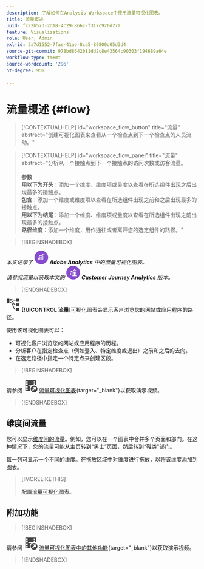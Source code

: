 ```yaml
---
description: 了解如何在Analysis Workspace中使用流量可视化图表。
title: 流量概述
uuid: fc22b573-2d18-4c29-866c-f317c920d27a
feature: Visualizations
role: User, Admin
exl-id: 3a7d1552-7fae-41ae-8ca5-89800d05d3d4
source-git-commit: 978bd8642011dd2c8e43564c90303f194689a64e
workflow-type: tm+mt
source-wordcount: '296'
ht-degree: 95%

---
```


# 流量概述 {#flow}

<!-- markdownlint-disable MD034 -->

>[!CONTEXTUALHELP]
>id="workspace_flow_button"
>title="流量"
>abstract="创建可视化图表来查看从一个检查点到下一个检查点的人员流动。"

>[!CONTEXTUALHELP]
>id="workspace_flow_panel"
>title="流量"
>abstract="分析从一个接触点到下一个接触点的访问次数或访客流量。<br/><br/>**参数&#x200B;**<br/>**用以下为开头**：添加一个维度、维度项或量度以查看在所选组件出现之后出现最多的接触点。<br/>**包含**：添加一个维度或维度项以查看在所选组件出现之前和之后出现最多的接触点。<br/>**用以下为结尾**：添加一个维度、维度项或量度以查看在所选组件出现之前出现最多的接触点。<br/>**路径维度**：添加一个维度，用作通往或者离开您的选定组件的路径。"

<!-- markdownlint-enable MD034 -->


>[!BEGINSHADEBOX]

_本文记录了_ ![AdobeAnalytics](/help/assets/icons/AdobeAnalytics.svg) _&#x200B;**Adobe Analytics** 中的流量可视化图表。_<br/>_请参阅[流量](https://experienceleague.adobe.com/zh-hans/docs/analytics-platform/using/cja-workspace/visualizations/flow/flow)以获取本文的_ ![CustomerJourneyAnalytics](/help/assets/icons/CustomerJourneyAnalytics.svg) _&#x200B;**Customer Journey Analytics** 版本。_

>[!ENDSHADEBOX]

![GraphPathing](/help/assets/icons/GraphPathing.svg) **[!UICONTROL 流量]**&#x200B;可视化图表会显示客户浏览您的网站或应用程序的路径。

使用该可视化图表可以：

* 可视化客户浏览您的网站或应用程序的历程。
* 分析客户在指定检查点（例如登入、特定维度或退出）之前和之后的去向。
* 在选定路径中指定一个特定点来创建区段。



>[!BEGINSHADEBOX]

请参阅 ![VideoCheckedOut](/help/assets/icons/VideoCheckedOut.svg) [流量可视化图表](https://video.tv.adobe.com/v/3410739?quality=12&learn=on&captions=chi_hans){target="_blank"}以获取演示视频。

>[!ENDSHADEBOX]


## 维度间流量

您可以显示[维度间的流量](/help/analyze/analysis-workspace/visualizations/c-flow/multi-dimensional-flow.md)。例如，您可以在一个图表中合并多个页面和部门。在这种情况下，您的流量可能从主页转到“男士”页面，然后转到“鞋类”部门。

每一列可显示一个不同的维度。在拖放区域中对维度进行拖放，以将该维度添加到图表。

>[!MORELIKETHIS]
>
>[配置流量可视化图表](/help/analyze/analysis-workspace/visualizations/c-flow/create-flow.md)。
>


## 附加功能

>[!BEGINSHADEBOX]

请参阅 ![VideoCheckedOut](/help/assets/icons/VideoCheckedOut.svg) [流量可视化图表中的其他功能](https://video.tv.adobe.com/v/328038?quality=12&learn=on&captions=chi_hans){target="_blank"}以获取演示视频。

>[!ENDSHADEBOX]


